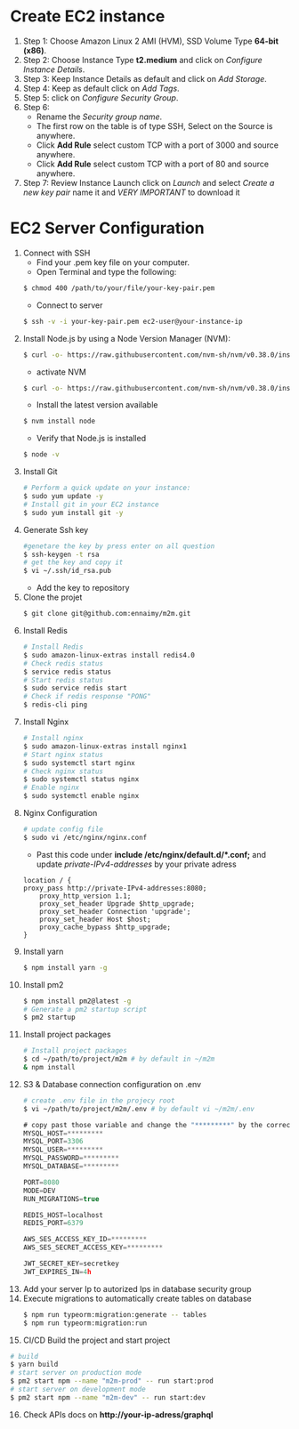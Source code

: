 # Create EC2 instance
1. Step 1: Choose Amazon Linux 2 AMI (HVM), SSD Volume Type **64-bit (x86)**.
2. Step 2: Choose Instance Type **t2.medium** and click on *Configure Instance Details*.
3. Step 3: Keep Instance Details as default and click on *Add Storage*.
4. Step 4: Keep as default click on *Add Tags*.
5. Step 5: click on *Configure Security Group*.
6. Step 6:
    - Rename the *Security group name*.
    - The first row on the table is of type SSH, Select on the Source is anywhere.
    - Click **Add Rule** select custom TCP with a port of 3000 and source anywhere.
    - Click **Add Rule** select custom TCP with a port of 80 and source anywhere.
7. Step 7: Review Instance Launch click on *Launch* and select *Create a new key pair* name it and *VERY IMPORTANT* to download it

# EC2 Server Configuration
1. Connect with SSH
    - Find your .pem key file on your computer.
    - Open Terminal and type the following:
    ```bash
    $ chmod 400 /path/to/your/file/your-key-pair.pem
    ```
    - Connect to server
    ```bash
    $ ssh -v -i your-key-pair.pem ec2-user@your-instance-ip
    ```
2. Install Node.js by using a Node Version Manager (NVM):
    ```bash
    $ curl -o- https://raw.githubusercontent.com/nvm-sh/nvm/v0.38.0/install.sh | bash
    ```
    - activate NVM
    ```bash
    $ curl -o- https://raw.githubusercontent.com/nvm-sh/nvm/v0.38.0/install.sh | bash
    ```
    - Install the latest version available
    ```bash
    $ nvm install node
    ```
    - Verify that Node.js is installed
    ```bash
    $ node -v
    ```
3. Install Git
    ```bash
    # Perform a quick update on your instance:
    $ sudo yum update -y
    # Install git in your EC2 instance
    $ sudo yum install git -y
    ```
4. Generate Ssh key
    ```bash
    #genetare the key by press enter on all question
    $ ssh-keygen -t rsa
    # get the key and copy it
    $ vi ~/.ssh/id_rsa.pub
    ```
    - Add the key to repository
5. Clone the projet
    ```bash
    $ git clone git@github.com:ennaimy/m2m.git
    ```
6. Install Redis
    ```bash
    # Install Redis
    $ sudo amazon-linux-extras install redis4.0
    # Check redis status
    $ service redis status
    # Start redis status
    $ sudo service redis start
    # Check if redis response "PONG"
    $ redis-cli ping
    ```
7. Install Nginx
    ```bash
    # Install nginx
    $ sudo amazon-linux-extras install nginx1
    # Start nginx status
    $ sudo systemctl start nginx
    # Check nginx status
    $ sudo systemctl status nginx
    # Enable nginx
    $ sudo systemctl enable nginx
    ```
8. Nginx Configuration 
    ```bash
    # update config file
    $ sudo vi /etc/nginx/nginx.conf
    ```
    - Past this code under **include /etc/nginx/default.d/*.conf;** and update *private-IPv4-addresses* by your private adress
    ```
    location / {
    proxy_pass http://private-IPv4-addresses:8080;
        proxy_http_version 1.1;
        proxy_set_header Upgrade $http_upgrade;
        proxy_set_header Connection 'upgrade';
        proxy_set_header Host $host;
        proxy_cache_bypass $http_upgrade;
    }
    ```
9. Install yarn
    ```bash
    $ npm install yarn -g
    ```
10. Install pm2
    ```bash
    $ npm install pm2@latest -g
    # Generate a pm2 startup script
    $ pm2 startup
    ```
11. Install project packages
    ```bash
    # Install project packages
    $ cd ~/path/to/project/m2m # by default in ~/m2m
    & npm install
    ```
12. S3 & Database connection configuration on .env
    ```bash
    # create .env file in the projecy root
    $ vi ~/path/to/project/m2m/.env # by default vi ~/m2m/.env
    ```
    ``` javascript
    # copy past those variable and change the "*********" by the correct credential
    MYSQL_HOST=*********
    MYSQL_PORT=3306
    MYSQL_USER=*********
    MYSQL_PASSWORD=*********
    MYSQL_DATABASE=*********

    PORT=8080
    MODE=DEV
    RUN_MIGRATIONS=true

    REDIS_HOST=localhost
    REDIS_PORT=6379

    AWS_SES_ACCESS_KEY_ID=*********
    AWS_SES_SECRET_ACCESS_KEY=*********

    JWT_SECRET_KEY=secretkey
    JWT_EXPIRES_IN=4h
    ```
13. Add your server Ip to autorized Ips in database security group
14. Execute migrations to automatically create tables on database
    ```bash
    $ npm run typeorm:migration:generate -- tables
    $ npm run typeorm:migration:run
    ```
15. CI/CD
Build the project and start project
```bash
# build
$ yarn build
# start server on production mode
$ pm2 start npm --name "m2m-prod" -- run start:prod
# start server on development mode
$ pm2 start npm --name "m2m-dev" -- run start:dev
```
16. Check APIs docs on **http://your-ip-adress/graphql**